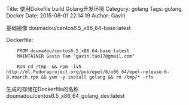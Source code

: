 Title: 使用Dokefile build Golang开发环境
Category: golang
Tags: golang, Docker
Date: 2015-08-01 22:14:19
Author: Gavin


基础镜像 doumadou/centos6.5_x86_64-base:latest



Dockerfile:

~~~
	FROM doumadou/centos6.5_x86_64-base:latest
	MAINTAINER Gavin Tao "gavin.tao17@gmail.com"
	
	RUN cd /tmp  && rpm -ivh http://dl.Fedoraproject.org/pub/epel/6/x86_64/epel-release-6-8.noarch.rpm && yum -y install golang && rm /tmp/* -rfv
~~~


生成的存储在Dockerfile的名称 doumadou/centos6.5_x86_64_golang_dev:latest
